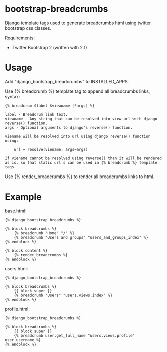 bootstrap-breadcrumbs
=====================

Django template tags used to generate breadcrumbs html using twitter bootstrap css classes.

Requirements:

  * Twitter Bootstrap 2 (written with 2.1)

Usage
=====

Add "django_bootstrap_breadcrumbs" to INSTALLED_APPS.

Use {% breadcrumb %} template tag to append all breadcrumbs links, syntax:

    {% breadcrum $label $viewname [*args] %}

    label - Breadcrum link text.
    viewname - Any string that can be resolved into view url with django reverse() function.
    args - Optional arguments to django's reverse() function.

    viename will be resolved into url using django reverse() function using:

        url = resolve(viename, args=args)

    If viename cannot be resolved using reverse() than it will be rendered as is, so that static url's can be used in {% breadcrumb %} template tags.

Use {% render_breadcrumbs %} to render all breadcrumbs links to html.

Example
=======

base.html:

    {% django_bootstrap_breadcrumbs %}

    {% block breadcrumbs %}
        {% breadcrumb "Home" "/" %}
        {% breadcrumb "Users and groups" "users_and_groups_index" %}
    {% endblock %}

    {% block content %}
        {% render_breadcrumbs %}
    {% endblock %}

users.html:

    {% django_bootstrap_breadcrumbs %}

    {% block breadcrumbs %}
        {{ block.super }}
        {% breadcrumb "Users" "users.views.index" %}
    {% endblock %}

profile.html:

    {% django_bootstrap_breadcrumbs %}

    {% block breadcrumbs %}
        {{ block.super }}
        {% breadcrumb user.get_full_name "users.views.profile" user.username %}
    {% endblock %}
